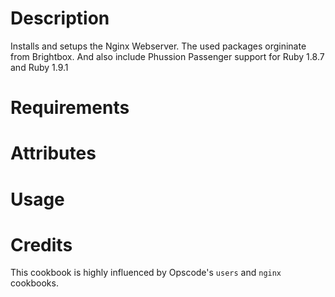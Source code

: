 Description
===========

Installs and setups the Nginx Webserver. The used packages orgininate from
Brightbox. And also include Phussion Passenger support for Ruby 1.8.7 and
Ruby 1.9.1

Requirements
============

Attributes
==========

Usage
=====

Credits
=======

This cookbook is highly influenced by Opscode's `users` and `nginx` cookbooks.